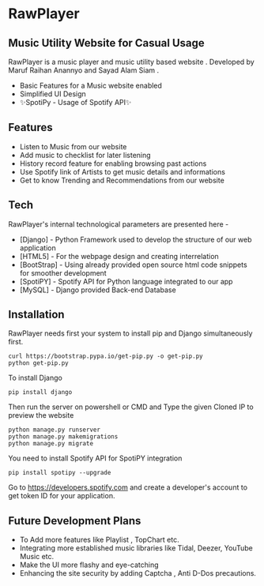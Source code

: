 # RawPlayer
## Music Utility Website for Casual Usage

RawPlayer is a music player and music utility based website .
Developed by Maruf Raihan Anannyo and Sayad Alam Siam .

- Basic Features for a Music website enabled
- Simplified UI Design
- ✨SpotiPy - Usage of Spotify API✨

## Features

- Listen to Music from our website
- Add music to checklist for later listening
- History record feature for enabling browsing past actions
- Use Spotify link of Artists to get music details and informations
- Get to know Trending and Recommendations from our website 

## Tech

RawPlayer's internal technological parameters are presented here - 

- [Django] - Python Framework used to develop the structure of our web application
- [HTML5] - For the webpage design and creating interrelation
- [BootStrap] - Using already provided open source html code snippets for smoother development
- [SpotiPY] - Spotify API for Python language integrated to our app 
- [MySQL] - Django provided Back-end Database


## Installation

RawPlayer needs first your system to install pip and Django simultaneously first.
```
curl https://bootstrap.pypa.io/get-pip.py -o get-pip.py
python get-pip.py
```

To install Django  
```
pip install django
```
Then run the server on powershell or CMD and Type the given Cloned IP to preview the website
```
python manage.py runserver
python manage.py makemigrations
python manage.py migrate
```

You need to install Spotify API for SpotiPY integration

```
pip install spotipy --upgrade
```
Go to https://developers.spotify.com and create a developer's account to get token ID for your application.



## Future Development Plans

- To Add more features like Playlist , TopChart etc.
- Integrating more established music libraries like Tidal, Deezer, YouTube Music etc.
- Make the UI more flashy and eye-catching
- Enhancing the site security by adding Captcha , Anti D-Dos precautions.
